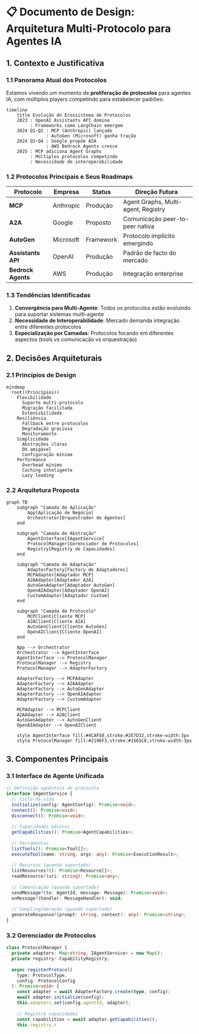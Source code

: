 # 📋 Documento de Design: Arquitetura Multi-Protocolo para Agentes IA

## 1. Contexto e Justificativa

### 1.1 Panorama Atual dos Protocolos

Estamos vivendo um momento de **proliferação de protocolos** para agentes IA, com múltiplos players competindo para estabelecer padrões:

```mermaid
timeline
    title Evolução do Ecossistema de Protocolos
    2023 : OpenAI Assistants API domina
         : Frameworks como LangChain emergem
    2024 Q1-Q2 : MCP (Anthropic) lançado
               : AutoGen (Microsoft) ganha tração
    2024 Q3-Q4 : Google propõe A2A
               : AWS Bedrock Agents cresce
    2025 : MCP adiciona Agent Graphs
         : Múltiplos protocolos competindo
         : Necessidade de interoperabilidade
```

### 1.2 Protocolos Principais e Seus Roadmaps

|Protocolo|Empresa|Status|Direção Futura|
|---|---|---|---|
|**MCP**|Anthropic|Produção|Agent Graphs, Multi-agent, Registry|
|**A2A**|Google|Proposto|Comunicação peer-to-peer nativa|
|**AutoGen**|Microsoft|Framework|Protocolo implícito emergindo|
|**Assistants API**|OpenAI|Produção|Padrão de facto do mercado|
|**Bedrock Agents**|AWS|Produção|Integração enterprise|

### 1.3 Tendências Identificadas

1. **Convergência para Multi-Agente**: Todos os protocolos estão evoluindo para suportar sistemas multi-agente
2. **Necessidade de Interoperabilidade**: Mercado demanda integração entre diferentes protocolos
3. **Especialização por Camadas**: Protocolos focando em diferentes aspectos (tools vs comunicação vs orquestração)

## 2. Decisões Arquiteturais

### 2.1 Princípios de Design

```mermaid
mindmap
  root((Princípios))
    Flexibilidade
      Suporte multi-protocolo
      Migração facilitada
      Extensibilidade
    Resiliência
      Fallback entre protocolos
      Degradação graciosa
      Monitoramento
    Simplicidade
      Abstrações claras
      DX amigável
      Configuração mínima
    Performance
      Overhead mínimo
      Caching inteligente
      Lazy loading
```

### 2.2 Arquitetura Proposta

```mermaid
graph TB
    subgraph "Camada de Aplicação"
        App[Aplicação de Negócio]
        Orchestrator[Orquestrador de Agentes]
    end
    
    subgraph "Camada de Abstração"
        AgentInterface[IAgentService]
        ProtocolManager[Gerenciador de Protocolos]
        Registry[Registry de Capacidades]
    end
    
    subgraph "Camada de Adaptação"
        AdapterFactory[Factory de Adaptadores]
        MCPAdapter[Adaptador MCP]
        A2AAdapter[Adaptador A2A]
        AutoGenAdapter[Adaptador AutoGen]
        OpenAIAdapter[Adaptador OpenAI]
        CustomAdapter[Adaptador Custom]
    end
    
    subgraph "Camada de Protocolo"
        MCPClient[Cliente MCP]
        A2AClient[Cliente A2A]
        AutoGenClient[Cliente AutoGen]
        OpenAIClient[Cliente OpenAI]
    end
    
    App --> Orchestrator
    Orchestrator --> AgentInterface
    AgentInterface --> ProtocolManager
    ProtocolManager --> Registry
    ProtocolManager --> AdapterFactory
    
    AdapterFactory --> MCPAdapter
    AdapterFactory --> A2AAdapter
    AdapterFactory --> AutoGenAdapter
    AdapterFactory --> OpenAIAdapter
    AdapterFactory --> CustomAdapter
    
    MCPAdapter --> MCPClient
    A2AAdapter --> A2AClient
    AutoGenAdapter --> AutoGenClient
    OpenAIAdapter --> OpenAIClient
    
    style AgentInterface fill:#4CAF50,stroke:#2E7D32,stroke-width:3px
    style ProtocolManager fill:#2196F3,stroke:#1565C0,stroke-width:3px
```

## 3. Componentes Principais

### 3.1 Interface de Agente Unificada

```typescript
// Definição agnóstica de protocolo
interface IAgentService {
  // Ciclo de vida
  initialize(config: AgentConfig): Promise<void>;
  connect(): Promise<void>;
  disconnect(): Promise<void>;
  
  // Capacidades básicas
  getCapabilities(): Promise<AgentCapabilities>;
  
  // Ferramentas
  listTools(): Promise<Tool[]>;
  executeTool(name: string, args: any): Promise<ExecutionResult>;
  
  // Recursos (quando suportado)
  listResources?(): Promise<Resource[]>;
  readResource?(uri: string): Promise<any>;
  
  // Comunicação (quando suportado)
  sendMessage?(to: AgentId, message: Message): Promise<void>;
  onMessage?(handler: MessageHandler): void;
  
  // Sampling/Geração (quando suportado)
  generateResponse?(prompt: string, context?: any): Promise<string>;
}
```

### 3.2 Gerenciador de Protocolos

```typescript
class ProtocolManager {
  private adapters: Map<string, IAgentService> = new Map();
  private registry: CapabilityRegistry;
  
  async registerProtocol(
    type: ProtocolType, 
    config: ProtocolConfig
  ): Promise<void> {
    const adapter = await AdapterFactory.create(type, config);
    await adapter.initialize(config);
    this.adapters.set(config.agentId, adapter);
    
    // Registra capacidades
    const capabilities = await adapter.getCapabilities();
    this.registry.r
```